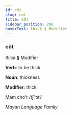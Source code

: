 ```yaml
---
id: cöt
slug: cöt
title: CÖT
sidebar_position: 298
hoverText: thick § Modifier
---
```


### cöt

*thick* **§** Modifier

**Verb**: to be thick

**Noun**: thickness

**Modifier**: thick

Mam cho't /t͡ʃʰɔtʼ/

*Mayan Language Family*